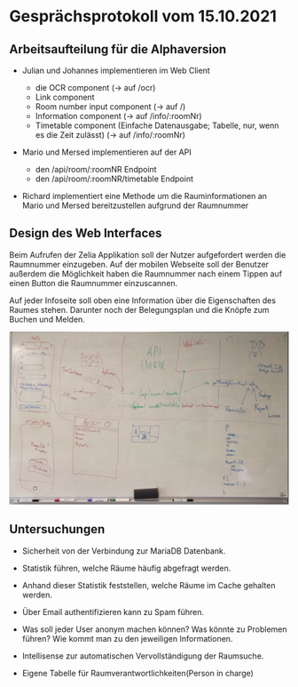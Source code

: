 # Gesprächsprotokoll vom 15.10.2021

## Arbeitsaufteilung für die Alphaversion

- Julian und Johannes implementieren im Web Client

  - die OCR component (-> auf /ocr)
  - Link component
  - Room number input component (-> auf /)
  - Information component (-> auf /info/:roomNr)
  - Timetable component (Einfache Datenausgabe; Tabelle, nur, wenn es die Zeit zulässt) (-> auf /info/:roomNr)

- Mario und Mersed implementieren auf der API

  - den /api/room/:roomNR Endpoint
  - den /api/room/:roomNR/timetable Endpoint

- Richard implementiert eine Methode um die Rauminformationen an Mario und Mersed bereitzustellen aufgrund der Raumnummer

## Design des Web Interfaces

Beim Aufrufen der Zelia Applikation soll der Nutzer aufgefordert werden die Raumnummer einzugeben. Auf der mobilen Webseite soll der Benutzer außerdem die Möglichkeit haben die Raumnummer nach einem Tippen auf einen Button die Raumnummer einzuscannen.

Auf jeder Infoseite soll oben eine Information über die Eigenschaften des Raumes stehen. Darunter noch der Belegungsplan und die Knöpfe zum Buchen und Melden.

![UI und Arbeitsaufteilung](../.resources/meeting/2021_10_15/UI-Arbeitsaufteilung.jpg)

## Untersuchungen

- Sicherheit von der Verbindung zur MariaDB Datenbank.

- Statistik führen, welche Räume häufig abgefragt werden.

- Anhand dieser Statistik feststellen, welche Räume im Cache gehalten werden.

- Über Email authentifizieren kann zu Spam führen.

- Was soll jeder User anonym machen können? Was könnte zu Problemen führen? Wie kommt man zu den jeweiligen Informationen.

- Intellisense zur automatischen Vervollständigung der Raumsuche.

- Eigene Tabelle für Raumverantwortlichkeiten(Person in charge)
